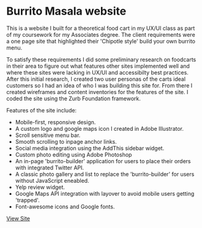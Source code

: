 # Burrito Masala website

This is a website I built for a theoretical food cart in my UX/UI class as part of my coursework for my Associates degree. The client requirements were a one page site that highlighted their 'Chipotle style' build your own burrito menu.

To satisfy these requirements I did some preliminary research on foodcarts in their area to figure out what features other sites implemented well and where these sites were lacking in UX/UI and accessibilty best practices. After this initial research, I created two user personas of the carts ideal customers so I had an idea of who I was building this site for. From there I created wireframes and content inventories for the features of the site. I coded the site using the Zurb Foundation framework.

Features of the site include:

- Mobile-first, responsive design.
- A custom logo and google maps icon I created in Adobe Illustrator.
- Scroll sensitive menu bar.
- Smooth scrolling to inpage anchor links.
- Social media integration using the AddThis sidebar widget.
- Custom photo editing using Adobe Photoshop
- An in-page 'burrito-builder' application for users to place their orders with integrated Twitter API.
- A classic photo gallery and list to replace the 'burrito-builder' for users without JavaScript eneabled.
- Yelp review widget.
- Google Maps API integration with layover to avoid mobile users getting 'trapped'.
- Font-awesome icons and Google fonts.

[View Site](https://joshboyan.github.io/burrito-masala/)
